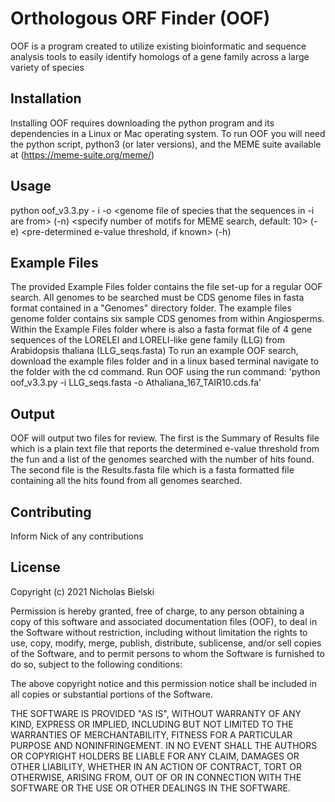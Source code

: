 # Orthologous ORF Finder (OOF)
OOF is a program created to utilize existing bioinformatic and sequence analysis tools to easily identify homologs of a gene family across a large variety of species

## Installation
Installing OOF requires downloading the python program and its dependencies in a Linux or Mac operating system. To run OOF you will need the python script, python3 (or later versions), and the MEME suite available at (https://meme-suite.org/meme/)

## Usage
python oof_v3.3.py - i <FASTA formatted file of known gene family sequences> -o <genome file of species that the sequences in -i are from> (-n) <specify number of motifs for MEME search, default: 10> (-e) <pre-determined e-value threshold, if known> (-h) <help menu>

## Example Files
The provided Example Files folder contains the file set-up for a regular OOF search. All genomes to be searched must be CDS genome files in fasta format contained in a "Genomes" directory folder. The example files genome folder contains six sample CDS genomes from within Angiosperms. Within the Example Files folder where is also a fasta format file of 4 gene sequences of the LORELEI and LORELI-like gene family (LLG) from Arabidopsis thaliana (LLG_seqs.fasta)
To run an example OOF search, download the example files folder and in a linux based terminal navigate to the folder with the cd command. Run OOF using the run command: 'python oof_v3.3.py -i LLG_seqs.fasta -o Athaliana_167_TAIR10.cds.fa'

## Output
OOF will output two files for review. The first is the Summary of Results file which is a plain text file that reports the determined e-value threshold from the fun and a list of the genomes searched with the number of hits found. The second file is the Results.fasta file which is a fasta formatted file containing all the hits found from all genomes searched.

## Contributing
Inform Nick of any contributions

## License
Copyright (c) 2021 Nicholas Bielski

Permission is hereby granted, free of charge, to any person obtaining a copy of this software and associated documentation files (OOF), to deal in the Software without restriction, including without limitation the rights to use, copy, modify, merge, publish, distribute, sublicense, and/or sell copies of the Software, and to permit persons to whom the Software is furnished to do so, subject to the following conditions:

The above copyright notice and this permission notice shall be included in all copies or substantial portions of the Software.

THE SOFTWARE IS PROVIDED "AS IS", WITHOUT WARRANTY OF ANY KIND, EXPRESS OR IMPLIED, INCLUDING BUT NOT LIMITED TO THE WARRANTIES OF MERCHANTABILITY, FITNESS FOR A PARTICULAR PURPOSE AND NONINFRINGEMENT. IN NO EVENT SHALL THE AUTHORS OR COPYRIGHT HOLDERS BE LIABLE FOR ANY CLAIM, DAMAGES OR OTHER LIABILITY, WHETHER IN AN ACTION OF CONTRACT, TORT OR OTHERWISE, ARISING FROM, OUT OF OR IN CONNECTION WITH THE SOFTWARE OR THE USE OR OTHER DEALINGS IN THE SOFTWARE. 
